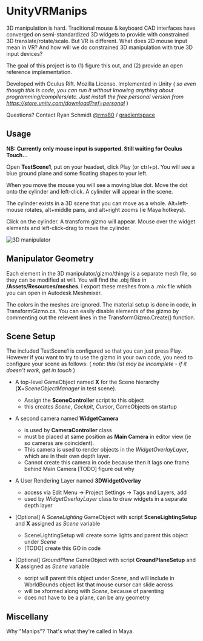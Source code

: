 # UnityVRManips

3D manipulation is hard. Traditional mouse & keyboard CAD interfaces have converged on semi-standardized 3D widgets to provide with constrained 3D translate/rotate/scale. But VR is different. What does 2D mouse input mean in VR? And how will we do constrained 3D manipulation with true 3D input devices? 

The goal of this project is to (1) figure this out, and (2) provide an open reference implementation. 

Developed with Oculus Rift. Mozilla License. Implemented in Unity ( *so even though this is code, you can run it without knowing anything about programming/compilers/etc. Just install the free personal version from https://store.unity.com/download?ref=personal* )

Questions? Contact Ryan Schmidt [@rms80](http://www.twitter.com/rms80) / [gradientspace](http://www.gradientspace.com)


## Usage

**NB: Currently only mouse input is supported. Still waiting for Oculus Touch...**

Open **TestScene1**, put on your headset, click Play (or ctrl+p). You will see a blue ground plane and some floating shapes to your left. 

When you move the mouse you will see a moving blue dot. Move the dot onto the cylinder and left-click. A cylinder will appear in the scene. 

The cylinder exists in a 3D scene that you can move as a whole. Alt+left-mouse rotates, alt+middle pans, and alt+right zooms (ie Maya hotkeys).

Click on the cylinder. A transform gizmo will appear. Mouse over the widget elements and left-click-drag to move the cylinder.

![3D manipulator](https://github.com/gradientspace/UnityVRManips/raw/master/doc/screenshot1.png "3D Manip")



## Manipulator Geometry

Each element in the 3D manipulator/gizmo/thingy is a separate mesh file, so they can be modified at will. You will find the .obj files in **/Assets/Resources/meshes**. I export these meshes from a .mix file which you can open in Autodesk Meshmixer. 

The colors in the meshes are ignored. The material setup is done in code, in TransformGizmo.cs. You can easily disable elements of the gizmo by commenting out the relevent lines in the TransformGizmo.Create() function.



## Scene Setup

The included TestScene1 is configured so that you can just press Play. 
However if you want to try to use the gizmo in your own code, you need to configure your scene as follows:
( *note: this list may be incomplete - if it doesn't work, get in touch* )

- A top-level GameObject named **X** for the Scene hierarchy (**X**=*SceneObjectManager* in test scene). 
    - Assign the **SceneController** script to this object
    - this creates *Scene*, *Cockpit*, *Cursor*, GameObjects on startup
 
- A second camera named **WidgetCamera**
    - is used by **CameraController** class
    - must be placed at same position as **Main Camera** in editor view (ie so cameras are coincident). 
    - This camera is used to render objects in the *WidgetOverlayLayer*, which are in their own depth layer. 
    - Cannot create this camera in code because then it lags one frame behind Main Camera [TODO] figure out why

- A User Rendering Layer named **3DWidgetOverlay**
    - access via Edit Menu -> Project Settings -> Tags and Layers, add 
    - used by *WidgetOverlayLayer* class to draw widgets in a separate depth layer

- [Optional] A *SceneLighting* GameObject with script **SceneLightingSetup** and **X** assigned as *Scene* variable
    - SceneLightingSetup will create some lights and parent this object under *Scene*
    - [TODO] create this GO in code

- [Optional] *GroundPlane* GameObject with script **GroundPlaneSetup** and **X** assigned as *Scene* variable
    - script will parent this object under *Scene*, and will include in WorldBounds object list that mouse cursor can slide across
    - will be xformed along with *Scene*, because of parenting
    - does not have to be a plane, can be any geometry



## Miscellany

Why "Manips"? That's what they're called in Maya.
